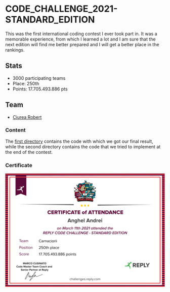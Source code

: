 # CODE_CHALLENGE_2021-STANDARD_EDITION

This was the first international coding contest I ever took part in. It was a memorable experience, from which I learned a lot and I am sure that the next edition will find me better prepared and I will get a better place in the rankings.

## Stats

- 3000 participating teams
- Place: 250th
- Points: 17.705.493.886 pts

## Team

* [Ciurea Robert](https://github.com/Robert12-git)

### Content

The [first directory](https://github.com/AnghelAndrei28/CODE_CHALLENGE_2021-STANDARD_EDITION/tree/main/Official%20code) contains the code with which we got our final result, while the second directory contains the code that we tried to implement at the end of the contest.

### Certificate

<img src=Screenshots/Certificate.gif>